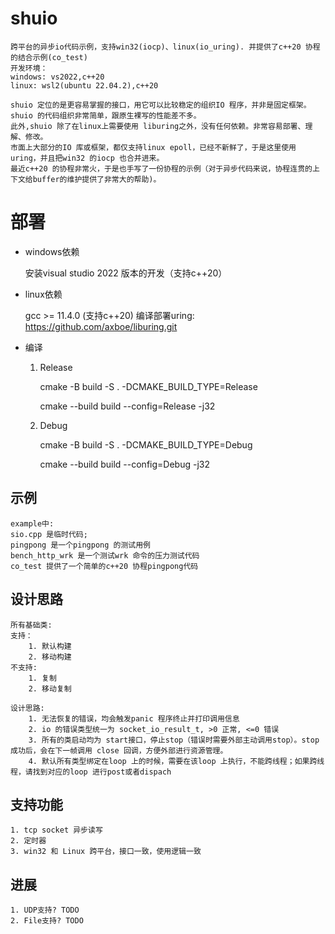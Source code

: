 # shuio
    跨平台的异步io代码示例，支持win32(iocp)、linux(io_uring). 并提供了c++20 协程的结合示例(co_test)
    开发环境：
    windows: vs2022,c++20
    linux: wsl2(ubuntu 22.04.2),c++20

    shuio 定位的是更容易掌握的接口，用它可以比较稳定的组织IO 程序，并非是固定框架。shuio 的代码组织非常简单，跟原生裸写的性能差不多。
    此外,shuio 除了在linux上需要使用 liburing之外，没有任何依赖。非常容易部署、理解、修改。
    市面上大部分的IO 库或框架，都仅支持linux epoll，已经不新鲜了，于是这里使用uring，并且把win32 的iocp 也合并进来。
    最近c++20 的协程非常火，于是也手写了一份协程的示例（对于异步代码来说，协程连贯的上下文给buffer的维护提供了非常大的帮助)。

# 部署
- windows依赖

    安装visual studio 2022 版本的开发（支持c++20）

- linux依赖

    gcc >= 11.4.0 (支持c++20)
    编译部署uring: https://github.com/axboe/liburing.git

- 编译

    1. Release
        
        cmake -B build -S . -DCMAKE_BUILD_TYPE=Release

        cmake --build build --config=Release -j32

    2. Debug
        
        cmake -B build -S . -DCMAKE_BUILD_TYPE=Debug
    
        cmake --build build --config=Debug -j32

## 示例
    example中: 
    sio.cpp 是临时代码;
    pingpong 是一个pingpong 的测试用例
    bench_http_wrk 是一个测试wrk 命令的压力测试代码
    co_test 提供了一个简单的c++20 协程pingpong代码

## 设计思路
    所有基础类:
    支持：
        1. 默认构建
        2. 移动构建
    不支持:
        1. 复制
        2. 移动复制
    
    设计思路:
        1. 无法恢复的错误，均会触发panic 程序终止并打印调用信息
        2. io 的错误类型统一为 socket_io_result_t, >0 正常, <=0 错误
        3. 所有的类启动均为 start接口，停止stop（错误时需要外部主动调用stop）。stop 成功后，会在下一帧调用 close 回调，方便外部进行资源管理。
        4. 默认所有类型绑定在loop 上的时候，需要在该loop 上执行，不能跨线程；如果跨线程，请找到对应的loop 进行post或者dispach


## 支持功能
    1. tcp socket 异步读写
    2. 定时器
    3. win32 和 Linux 跨平台，接口一致，使用逻辑一致
## 进展
    1. UDP支持? TODO
    2. File支持? TODO
